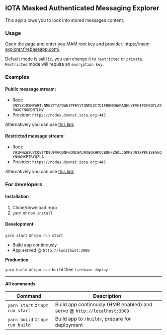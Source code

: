 ## IOTA Masked Authenticated Messaging Explorer

This app allows you to look into stored messages content.

### Usage

Open the page and enter you MAM root key and provider.
https://mam-explorer.firebaseapp.com/

Default mode is `public`, you can change it to `restricted` or `private`.
`Restricted` mode will require an `encryption key`.

### Examples

#### Public message stream:

* Root: `QNXYZJDSMPARTLNRBZYTAPDWNZPFRVYTQNMSZCTDIFBBMXHWRAOHLYEVKIFSFBOYLA9PWXOFNGEQNTLMV`
* Provider: `https://nodes.devnet.iota.org:443`

Alternatively you can use [this link](https://mam-explorer.firebaseapp.com/?provider=https://nodes.devnet.iota.org:443&mode=public&root=QNXYZJDSMPARTLNRBZYTAPDWNZPFRVYTQNMSZCTDIFBBMXHWRAOHLYEVKIFSFBOYLA9PWXOFNGEQNTLMV)

#### Restricted message stream:

* Root: `V9IHHZWYUVCQETYD9UFVWGDNFGQNCWAJ9XEOKHPQCBQHFZGQLJGMKYJ9IXPKFISFSGQYNVWNKPIBYQZLA`
* Provider: `https://nodes.devnet.iota.org:443`

Alternatively you can use [this link](https://mam-explorer.firebaseapp.com/?provider=https://nodes.devnet.iota.org&mode=restricted&key=VERYSECRETKEY99999999999999999999999999999999999999999999999999999999999999999999&root=V9IHHZWYUVCQETYD9UFVWGDNFGQNCWAJ9XEOKHPQCBQHFZGQLJGMKYJ9IXPKFISFSGQYNVWNKPIBYQZLA)


### For developers

#### Installation

1.  Clone/download repo
2.  `yarn` or `npm install`

#### Development

`yarn start` or `npm run start`

* Build app continously
* App served @ `http://localhost:3000`

**Production**

`yarn build` or `npm run build`
then
`firebase deploy`

---

**All commands**

| Command                          | Description                                                             |
| -------------------------------- | ----------------------------------------------------------------------- |
| `yarn start` or `npm run start`  | Build app continously (HMR enabled) and serve @ `http://localhost:3000` |
| `yarn build` or `npm run build`  | Build app to `/build/`, prepare for deployment                           |                           
